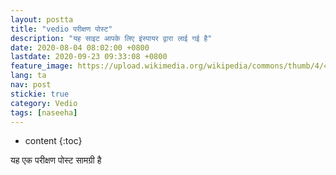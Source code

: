 ```yaml
---
layout: postta
title: "vedio परीक्षण पोस्ट"
description: "यह साइट आपके लिए इंस्पायर द्वारा लाई गई है"
date: 2020-08-04 08:02:00 +0800
lastdate: 2020-09-23 09:33:08 +0800
feature_image: https://upload.wikimedia.org/wikipedia/commons/thumb/4/48/Markdown-mark.svg/280px-Markdown-mark.svg.png
lang: ta
nav: post
stickie: true
category: Vedio
tags: [naseeha]
---
```


* content
{:toc}

<p>यह एक परीक्षण पोस्ट सामग्री है</p>
